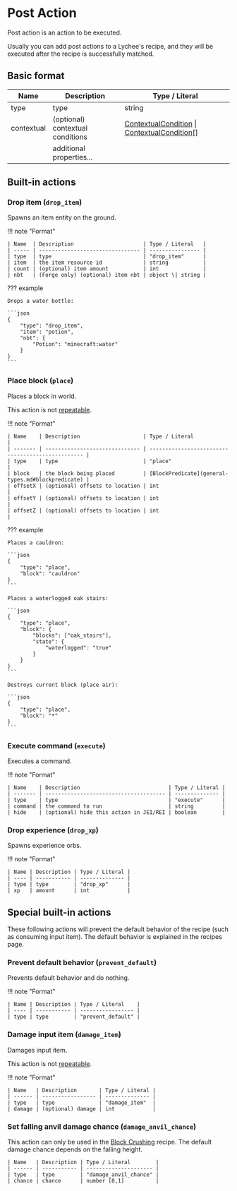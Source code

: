 # Post Action

Post action is an action to be executed.

Usually you can add post actions to a Lychee's recipe, and  they will be executed after the recipe is successfully matched.

## Basic format

| Name       | Description                      | Type / Literal                                                                                     |
| ---------- | -------------------------------- | -------------------------------------------------------------------------------------------------- |
| type       | type                             | string                                                                                             |
| contextual | (optional) contextual conditions | [ContextualCondition](contextual-condition.md) \| [ContextualCondition](contextual-condition.md)[] |
|            | additional properties...         |                                                                                                    |

## Built-in actions

### Drop item (`drop_item`)

Spawns an item entity on the ground.

!!! note "Format"

    | Name  | Description                      | Type / Literal   |
    | ----- | -------------------------------- | ---------------- |
    | type  | type                             | "drop_item"      |
    | item  | the item resource id             | string           |
    | count | (optional) item amount           | int              |
    | nbt   | (Forge only) (optional) item nbt | object \| string |

??? example

	Drops a water bottle:

	```json
	{
		"type": "drop_item",
		"item": "potion",
		"nbt": {
			"Potion": "minecraft:water"
		}
	}
	```

### Place block (`place`)

Places a block in world.

This action is not [repeatable](concepts.md#repeatability).

!!! note "Format"

    | Name    | Description                    | Type / Literal                                    |
    | ------- | ------------------------------ | ------------------------------------------------- |
    | type    | type                           | "place"                                           |
    | block   | the block being placed         | [BlockPredicate](general-types.md#blockpredicate) |
    | offsetX | (optional) offsets to location | int                                               |
    | offsetY | (optional) offsets to location | int                                               |
    | offsetZ | (optional) offsets to location | int                                               |

??? example

	Places a cauldron:

	```json
	{
		"type": "place",
		"block": "cauldron"
	}
	```

	Places a waterlogged oak stairs:

	```json
	{
		"type": "place",
		"block": {
			"blocks": ["oak_stairs"],
			"state": {
				"waterlogged": "true"
			}
		}
	}
	```

	Destroys current block (place air):

	```json
	{
		"type": "place",
		"block": "*"
	}
	```

### Execute command (`execute`)

Executes a command.

!!! note "Format"

    | Name    | Description                            | Type / Literal |
    | ------- | -------------------------------------- | -------------- |
    | type    | type                                   | "execute"      |
    | command | the command to run                     | string         |
    | hide    | (optional) hide this action in JEI/REI | boolean        |

### Drop experience (`drop_xp`)

Spawns experience orbs.

!!! note "Format"

    | Name | Description | Type / Literal |
    | ---- | ----------- | -------------- |
    | type | type        | "drop_xp"      |
    | xp   | amount      | int            |

## Special built-in actions

These following actions will prevent the default behavior of the recipe (such as consuming input item). The default behavior is explained in the recipes page.

### Prevent default behavior (`prevent_default`)

Prevents default behavior and do nothing.

!!! note "Format"

    | Name | Description | Type / Literal    |
    | ---- | ----------- | ----------------- |
    | type | type        | "prevent_default" |

### Damage input item (`damage_item`)

Damages input item.

This action is not [repeatable](concepts.md#repeatability).

!!! note "Format"

    | Name   | Description       | Type / Literal |
    | ------ | ----------------- | -------------- |
    | type   | type              | "damage_item"  |
    | damage | (optional) damage | int            |

### Set falling anvil damage chance (`damage_anvil_chance`)

This action can only be used in the [Block Crushing](recipe.md#block-crushing) recipe. The default damage chance depends on the falling height.

    | Name   | Description | Type / Literal        |
    | ------ | ----------- | --------------------- |
    | type   | type        | "damage_anvil_chance" |
    | chance | chance      | number [0,1]          |
